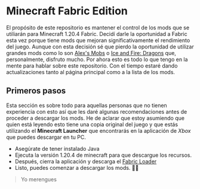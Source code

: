 # Minecraft Fabric Edition

El propósito de este repositorio es mantener el control de los mods que se utiliarán para Minecraft 1.20.4 Fabric. Decidí darle la oportunidad a Fabric esta vez porque tiene mods que mejoran significativamente el rendimiento del juego. Aunque con esta decisión sé que pierdo la oportunidad de utilizar grandes mods como lo son [Alex's Mobs](https://www.curseforge.com/minecraft/mc-mods/alexs-mobs) o [Ice and Fire: Dragons](https://www.curseforge.com/minecraft/mc-mods/ice-and-fire-dragons) que, personalmente, disfruto mucho. Por ahora esto es todo lo que tengo en la mente para hablar sobre este repositorio. Con el tiempo estaré dando actualizaciones tanto al página principal como a la lista de los mods.

## Primeros pasos

Esta sección es sobre todo para aquellas personas que no tienen experiencia con esto así que les daré algunas recomendaciones antes de proceder a descargar los mods. He de aclarar que estoy asumiendo que quien está leyendo esto tiene una copia original del juego y que estás utilizando el **Minecraft Launcher** que encontrarás en la aplicación de *Xbox* que puedes descargar en tu PC.

- Asegúrate de tener instalado Java
- Ejecuta la versión 1.20.4 de minecraft para que descargue los recursos.
- Después, cierra la aplicación y descarga el [Fabric Loader](https://fabricmc.net/)
- Listo, puedes comenzar a descargar los mods. 👍🏼

> Yo merengues
